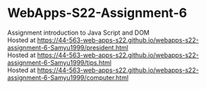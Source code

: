 # WebApps-S22-Assignment-6
Assignment introduction to Java Script and DOM
<br>
 Hosted at https://44-563-web-apps-s22.github.io/webapps-s22-assignment-6-Samyu1999/president.html
 <br>
Hosted at https://44-563-web-apps-s22.github.io/webapps-s22-assignment-6-Samyu1999/tips.html
 <br>
 Hosted at  https://44-563-web-apps-s22.github.io/webapps-s22-assignment-6-Samyu1999/computer.html
